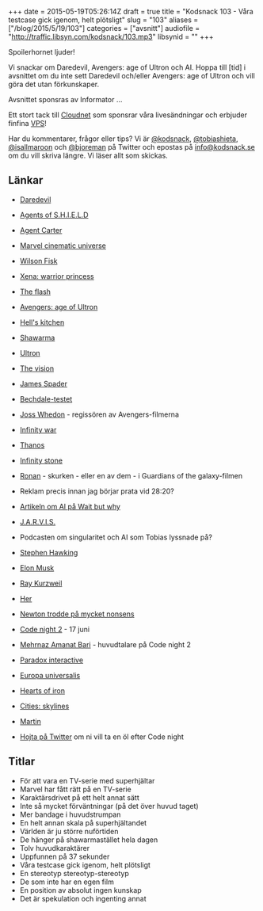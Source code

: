 +++
date = 2015-05-19T05:26:14Z
draft = true
title = "Kodsnack 103 - Våra testcase gick igenom, helt plötsligt"
slug = "103"
aliases = ["/blog/2015/5/19/103"]
categories = ["avsnitt"]
audiofile = "http://traffic.libsyn.com/kodsnack/103.mp3"
libsynid = ""
+++

Spoilerhornet ljuder!

Vi snackar om Daredevil, Avengers: age of Ultron och AI. Hoppa till [tid] i avsnittet om du inte sett Daredevil och/eller Avengers: age of Ultron och vill göra det utan förkunskaper.

Avsnittet sponsras av Informator …

Ett stort tack till [Cloudnet](http://www.cloudnet.se) som sponsrar våra livesändningar och erbjuder finfina  [VPS](http://en.wikipedia.org/wiki/Virtual_private_server)!

Har du kommentarer, frågor eller tips? Vi är [@kodsnack](https://www.twitter.com/kodsnack), [@tobiashieta](https://www.twitter.com/tobiashieta), [@isallmaroon](https://www.twitter.com/isallmaroon) och [@bjoreman](https://www.twitter.com/bjoreman) på Twitter och epostas på [info@kodsnack.se](mailto:info@kodsnack.se) om du vill skriva längre. Vi läser allt som skickas.

## Länkar ##
* [Daredevil](http://en.wikipedia.org/wiki/Daredevil_%28TV_series%29)
* [Agents of S.H.I.E.L.D](http://en.wikipedia.org/wiki/Agents_of_S.H.I.E.L.D.)
* [Agent Carter](http://en.wikipedia.org/wiki/Agent_Carter_%28TV_series%29)
* [Marvel cinematic universe](http://en.wikipedia.org/wiki/Marvel_Cinematic_Universe)
* [Wilson Fisk](http://en.wikipedia.org/wiki/Kingpin_%28comics%29)
* [Xena: warrior princess](http://en.wikipedia.org/wiki/Xena:_Warrior_Princess)
* [The flash](http://en.wikipedia.org/wiki/The_Flash_%282014_TV_series%29)
* [Avengers: age of Ultron](http://en.wikipedia.org/wiki/Avengers:_Age_of_Ultron)
* [Hell's kitchen](http://en.wikipedia.org/wiki/Hell%27s_Kitchen,_Manhattan)
* [Shawarma](http://en.wikipedia.org/wiki/Shawarma)
* [Ultron](http://en.wikipedia.org/wiki/Ultron)
* [The vision](http://en.wikipedia.org/wiki/Vision_%28Marvel_Comics%29)
* [James Spader](http://en.wikipedia.org/wiki/James_Spader)
* [Bechdale-testet](http://bechdeltest.com/)
* [Joss Whedon](http://en.wikipedia.org/wiki/Joss_Whedon) - regissören av Avengers-filmerna
* [Infinity war](http://en.wikipedia.org/wiki/Infinity_War)
* [Thanos](http://en.wikipedia.org/wiki/Thanos)
* [Infinity stone](http://en.wikipedia.org/wiki/Infinity_Gems)
* [Ronan](http://en.wikipedia.org/wiki/Ronan_the_Accuser) - skurken - eller en av dem - i Guardians of the galaxy-filmen

* Reklam precis innan jag börjar prata vid 28:20?

* [Artikeln om AI på Wait but why](http://waitbutwhy.com/2015/01/artificial-intelligence-revolution-1.html)
* [J.A.R.V.I.S.](http://en.wikipedia.org/wiki/Edwin_Jarvis#J.A.R.V.I.S.)

* Podcasten om singularitet och AI som Tobias lyssnade på?

* [Stephen Hawking](http://en.wikipedia.org/wiki/Stephen_Hawking)
* [Elon Musk](http://en.wikipedia.org/wiki/Elon_Musk)
* [Ray Kurzweil](http://en.wikipedia.org/wiki/Ray_Kurzweil)
* [Her](http://en.wikipedia.org/wiki/Her_%28film%29)
* [Newton trodde på mycket nonsens](http://en.wikipedia.org/wiki/Isaac_Newton%27s_occult_studies)
* [Code night 2](http://event.computersweden.se/codenight2/) - 17 juni
* [Mehrnaz Amanat Bari](https://se.linkedin.com/pub/mehrnaz-amanat-bari/28/7b8/912) - huvudtalare på Code night 2
* [Paradox interactive](http://en.wikipedia.org/wiki/Paradox_Interactive)
* [Europa universalis](http://en.wikipedia.org/wiki/Europa_Universalis)
* [Hearts of iron](http://en.wikipedia.org/wiki/Hearts_of_Iron)
* [Cities: skylines](http://en.wikipedia.org/wiki/Cities:_Skylines)
* [Martin](https://twitter.com/grapefrukt/)
* [Hojta på Twitter](https://www.twitter.com/kodsnack) om ni vill ta en öl efter Code night

## Titlar ##
* För att vara en TV-serie med superhjältar
* Marvel har fått rätt på en TV-serie
* Karaktärsdrivet på ett helt annat sätt
* Inte så mycket förväntningar (på det över huvud taget)
* Mer bandage i huvudstrumpan
* En helt annan skala på superhjältandet
* Världen är ju större nuförtiden
* De hänger på shawarmastället hela dagen
* Tolv huvudkaraktärer
* Uppfunnen på 37 sekunder
* Våra testcase gick igenom, helt plötsligt
* En stereotyp stereotyp-stereotyp
* De som inte har en egen film
* En position av absolut ingen kunskap
* Det är spekulation och ingenting annat